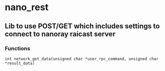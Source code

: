 # nano_rest
## Lib to use POST/GET which includes settings to connect to nanoray raicast server

### Functions
`int network_get_data(unsigned char *user_rpc_command, unsigned char *result_data)`


